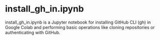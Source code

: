 # install_gh_in.ipynb
install_gh_in.ipynb is a Jupyter notebook for installing GitHub CLI (gh) in Google Colab and performing basic operations like cloning repositories or authenticating with GitHub.
